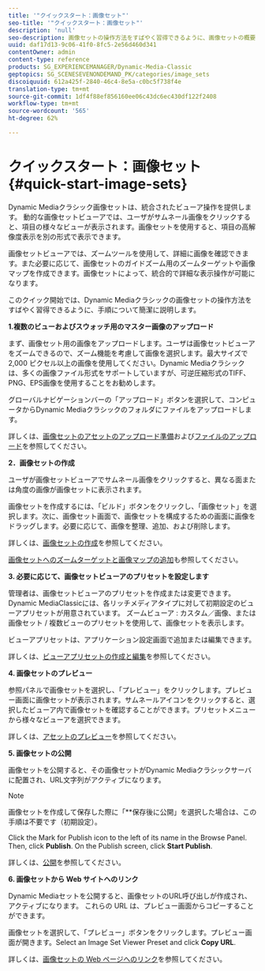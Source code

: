 ```yaml
---
title: '"クイックスタート：画像セット"'
seo-title: '"クイックスタート：画像セット"'
description: 'null'
seo-description: 画像セットの操作方法をすばやく習得できるように、画像セットの概要と概要を説明します。
uuid: daf17d13-9c06-41f0-8fc5-2e56d460d341
contentOwner: admin
content-type: reference
products: SG_EXPERIENCEMANAGER/Dynamic-Media-Classic
geptopics: SG_SCENESEVENONDEMAND_PK/categories/image_sets
discoiquuid: 612a425f-2840-46c4-8e5a-c0bc5f738f4e
translation-type: tm+mt
source-git-commit: 1df4f88ef856160ee06c43dc6ec430df122f2408
workflow-type: tm+mt
source-wordcount: '565'
ht-degree: 62%

---
```



# クイックスタート：画像セット{#quick-start-image-sets}

Dynamic Mediaクラシック画像セットは、統合されたビューア操作を提供します。 動的な画像セットビューアでは、ユーザがサムネール画像をクリックすると、項目の様々なビューが表示されます。画像セットを使用すると、項目の高解像度表示を別の形式で表示できます。

画像セットビューアでは、ズームツールを使用して、詳細に画像を確認できます。また必要に応じて、画像セットのガイドズーム用のズームターゲットや画像マップを作成できます。画像セットによって、統合的で詳細な表示操作が可能になります。

このクイック開始では、Dynamic Mediaクラシックの画像セットの操作方法をすばやく習得できるように、手順について簡潔に説明します。

**1.複数のビューおよびスウォッチ用のマスター画像のアップロード**

まず、画像セット用の画像をアップロードします。ユーザは画像セットビューアをズームできるので、ズーム機能を考慮して画像を選択します。最大サイズで 2,000 ピクセル以上の画像を使用してください。Dynamic Mediaクラシックは、多くの画像ファイル形式をサポートしていますが、可逆圧縮形式のTIFF、PNG、EPS画像を使用することをお勧めします。

グローバルナビゲーションバーの「アップロード」ボタンを選択して、コンピュータからDynamic Mediaクラシックのフォルダにファイルをアップロードします。

詳しくは、[画像セットのアセットのアップロード準備](preparing-image-set-assets-upload.md#preparing-image-set-assets-for-upload)および[ファイルのアップロード](uploading-files.md#uploading-your-files)を参照してください。

**2．画像セットの作成**

ユーザが画像セットビューアでサムネール画像をクリックすると、異なる面または角度の画像が画像セットに表示されます。

画像セットを作成するには、「ビルド」ボタンをクリックし、「画像セット」を選択します。次に、画像セット画面で、画像セットを構成するための画面に画像をドラッグします。必要に応じて、画像を整理、追加、および削除します。

詳しくは、[画像セットの作成](creating-image-set.md#creating-an-image-set)を参照してください。

[画像セットへのズームターゲットと画像マップの追加](including-zoom-targets-image-maps.md#including-zoom-targets-and-image-maps-in-image-sets)も参照してください。

**3. 必要に応じて、画像セットビューアのプリセットを設定します**

管理者は、画像セットビューアのプリセットを作成または変更できます。Dynamic MediaClassicには、各リッチメディアタイプに対して初期設定のビューアプリセットが用意されています。 ズームビューア : カスタム／画像、または画像セット / 複数ビューのプリセットを使用して、画像セットを表示します。

ビューアプリセットは、アプリケーション設定画面で追加または編集できます。

詳しくは、[ビューアプリセットの作成と編集](application-setup.md#adding-and-editing-viewer-presets)を参照してください。

**4. 画像セットのプレビュー**

参照パネルで画像セットを選択し、「プレビュー」をクリックします。プレビュー画面に画像セットが表示されます。サムネールアイコンをクリックすると、選択したビューア内で画像セットを確認することができます。プリセットメニューから様々なビューアを選択できます。

詳しくは、[アセットのプレビュー](previewing-asset.md#previewing-an-asset)を参照してください。

**5. 画像セットの公開**

画像セットを公開すると、その画像セットがDynamic Mediaクラシックサーバに配置され、URL文字列がアクティブになります。

>[!NOTE]
>
>画像セットを作成して保存した際に「**保存後に公開」を選択した場合は、この手順は不要です（初期設定）。

Click the Mark for Publish icon to the left of its name in the Browse Panel. Then, click **Publish**. On the Publish screen, click **Start Publish**.

詳しくは、[公開](publishing-files.md#publishing-files)を参照してください。

**6. 画像セットから Web サイトへのリンク**

Dynamic Mediaセットを公開すると、画像セットのURL呼び出しが作成され、アクティブになります。 これらの URL は、プレビュー画面からコピーすることができます。

画像セットを選択して、「プレビュー」ボタンをクリックします。プレビュー画面が開きます。Select an Image Set Viewer Preset and click **Copy URL**.

詳しくは、[画像セットの Web ページへのリンク](linking-image-set-web-page.md#linking-an-image-set-to-a-web-page)を参照してください。
